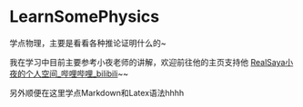 # LearnSomePhysics

学点物理，主要是看看各种推论证明什么的~

我在学习中目前主要参考小夜老师的讲解，欢迎前往他的主页支持他 [RealSaya小夜的个人空间_哔哩哔哩_bilibili](https://space.bilibili.com/34442637)~~

另外顺便在这里学点Markdown和Latex语法hhhh
